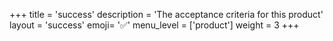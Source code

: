 +++
title = 'success'
description = 'The acceptance criteria for this product'
layout = 'success'
emoji= '✅'
menu_level = ['product']
weight = 3
+++
